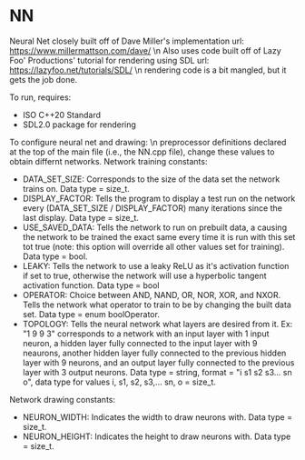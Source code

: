 # NN
Neural Net closely built off of Dave Miller's implementation url: https://www.millermattson.com/dave/ \n
Also uses code built off of Lazy Foo' Productions' tutorial for rendering using SDL url: https://lazyfoo.net/tutorials/SDL/ \n
rendering code is a bit mangled, but it gets the job done.

To run, requires: 
- ISO C++20 Standard
- SDL2.0 package for rendering

To configure neural net and drawing: \n
preprocessor definitions declared at the top of the main file (i.e., the NN.cpp file), change these values to obtain differnt networks.
Network training constants:
- DATA_SET_SIZE: Corresponds to the size of the data set the network trains on. Data type = size_t.
- DISPLAY_FACTOR: Tells the program to display a test run on the network every (DATA_SET_SIZE / DISPLAY_FACTOR) many iterations since the last display. Data type = size_t.
- USE_SAVED_DATA: Tells the network to run on prebuilt data, a causing the network to be trained the exact same every time it is run with this set tot true (note: this option will override all other values set for training). Data type = bool.
- LEAKY: Tells the network to use a leaky ReLU as it's activation function if set to true, otherwise the network will use a hyperbolic tangent activation function. Data type = bool
- OPERATOR: Choice between AND, NAND, OR, NOR, XOR, and NXOR. Tells the network what operator to train to be by changing the built data set. Data type = enum boolOperator.
- TOPOLOGY: Tells the neural network what layers are desired from it. Ex: "1 9 9 3" corresponds to a network with an input layer with 1 input neuron, a hidden layer fully connected to the input layer with 9 neaurons, another hidden layer fully connected to the previous hidden layer with 9 neurons, and an output layer fully connected to the previous layer with 3 output neurons. Data type = string, format = "i s1 s2 s3... sn o", data type for values i, s1, s2, s3,... sn, o = size_t. 

Network drawing constants:
- NEURON_WIDTH: Indicates the width to draw neurons with. Data type = size_t.
- NEURON_HEIGHT: Indicates the height to draw neurons with. Data type = size_t.
